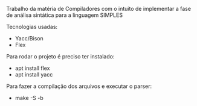 Trabalho da matéria de Compiladores com o intuito de implementar a fase de análisa sintática para a linguagem SIMPLES

Tecnologias usadas:
- Yacc/Bison
- Flex

Para rodar o projeto é preciso ter instalado:
* apt install flex
* apt install yacc

Para fazer a compilação dos arquivos e executar o parser:
* make -S -b
